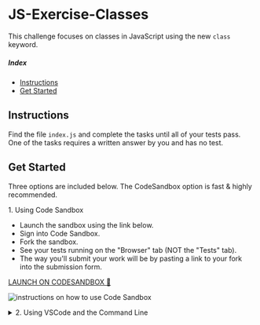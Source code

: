 # JS-Exercise-Classes

This challenge focuses on classes in JavaScript using the new `class` keyword.

##### Index

* [Instructions](#instructions)
* [Get Started](#get-started)

## Instructions

Find the file `index.js` and complete the tasks until all of your tests pass.
One of the tasks requires a written answer by you and has no test.

## Get Started

Three options are included below. The CodeSandbox option is fast & highly recommended.

<summary>1. Using Code Sandbox</summary>

* Launch the sandbox using the link below.
* Sign into Code Sandbox.
* Fork the sandbox.
* See your tests running on the "Browser" tab (NOT the "Tests" tab).
* The way you'll submit your work will be by pasting a link to your fork into the submission form.

[LAUNCH ON CODESANDBOX 🚀](https://codesandbox.io/s/github/LambdaSchool/JS-Exercise-Prototype?previewwindow=tests)

<img src="https://tk-assets.lambdaschool.com/ca399496-ca49-4f71-9ee7-55401d8cfe64_sandbox-instructions.png"
     alt="instructions on how to use Code Sandbox" />

<details>
  <summary>2. Using VSCode and the Command Line</summary>

  1. Fork repo and add TL as collaborator on Github.
  1. Clone _your_ fork (not Lambda's repo by mistake!).
  1. `cd` into your newly cloned repository.
  1. Create a new branch: git checkout -b `<firstName-lastName>`.
  1. Install using `npm`.
  1. Run test command.

  ```sh
    git clone <insert your git clone url here>
    cd <repo folder name>
    npm install
    npm run test:watch
  ```
</details>
